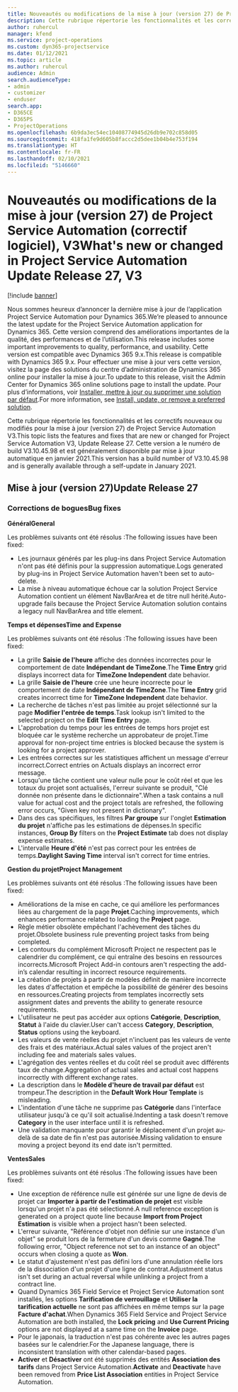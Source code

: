 ```yaml
---
title: Nouveautés ou modifications de la mise à jour (version 27) de Project Service Automation (correctif logiciel), V3
description: Cette rubrique répertorie les fonctionnalités et les correctifs disponibles pour la mise à jour (version 27) de Project Service Automation, V3.
author: ruhercul
manager: kfend
ms.service: project-operations
ms.custom: dyn365-projectservice
ms.date: 01/12/2021
ms.topic: article
ms.author: ruhercul
audience: Admin
search.audienceType:
- admin
- customizer
- enduser
search.app:
- D365CE
- D365PS
- ProjectOperations
ms.openlocfilehash: 6b9da3ec54ec10408774945d26db9e702c858d05
ms.sourcegitcommit: 418fa1fe9d605b8faccc2d5dee1b04b4e753f194
ms.translationtype: HT
ms.contentlocale: fr-FR
ms.lasthandoff: 02/10/2021
ms.locfileid: "5146660"
---
```

# <a name="whats-new-or-changed-in-project-service-automation-update-release-27-v3"></a><span data-ttu-id="070c6-103">Nouveautés ou modifications de la mise à jour (version 27) de Project Service Automation (correctif logiciel), V3</span><span class="sxs-lookup"><span data-stu-id="070c6-103">What's new or changed in Project Service Automation Update Release 27, V3</span></span>

[!include [banner](../includes/psa-now-project-operations.md)]

<span data-ttu-id="070c6-104">Nous sommes heureux d’annoncer la dernière mise à jour de l’application Project Service Automation pour Dynamics 365.</span><span class="sxs-lookup"><span data-stu-id="070c6-104">We’re pleased to announce the latest update for the Project Service Automation application for Dynamics 365.</span></span> <span data-ttu-id="070c6-105">Cette version comprend des améliorations importantes de la qualité, des performances et de l’utilisation.</span><span class="sxs-lookup"><span data-stu-id="070c6-105">This release includes some important improvements to quality, performance, and usability.</span></span> <span data-ttu-id="070c6-106">Cette version est compatible avec Dynamics 365 9.x.</span><span class="sxs-lookup"><span data-stu-id="070c6-106">This release is compatible with Dynamics 365 9.x.</span></span> <span data-ttu-id="070c6-107">Pour effectuer une mise à jour vers cette version, visitez la page des solutions du centre d’administration de Dynamics 365 online pour installer la mise à jour.</span><span class="sxs-lookup"><span data-stu-id="070c6-107">To update to this release, visit the Admin Center for Dynamics 365 online solutions page to install the update.</span></span> <span data-ttu-id="070c6-108">Pour plus d’informations, voir [Installer, mettre à jour ou supprimer une solution par défaut](https://docs.microsoft.com/power-platform/admin/install-remove-preferred-solution).</span><span class="sxs-lookup"><span data-stu-id="070c6-108">For more information, see [Install, update, or remove a preferred solution](https://docs.microsoft.com/power-platform/admin/install-remove-preferred-solution).</span></span>

<span data-ttu-id="070c6-109">Cette rubrique répertorie les fonctionnalités et les correctifs nouveaux ou modifiés pour la mise à jour (version 27) de Project Service Automation V3.</span><span class="sxs-lookup"><span data-stu-id="070c6-109">This topic lists the features and fixes that are new or changed for Project Service Automation V3, Update Release 27.</span></span> <span data-ttu-id="070c6-110">Cette version a le numéro de build V3.10.45.98 et est généralement disponible par mise à jour automatique en janvier 2021.</span><span class="sxs-lookup"><span data-stu-id="070c6-110">This version has a build number of V3.10.45.98 and is generally available through a self-update in January 2021.</span></span>

## <a name="update-release-27"></a><span data-ttu-id="070c6-111">Mise à jour (version 27)</span><span class="sxs-lookup"><span data-stu-id="070c6-111">Update Release 27</span></span>

### <a name="bug-fixes"></a><span data-ttu-id="070c6-112">Corrections de bogues</span><span class="sxs-lookup"><span data-stu-id="070c6-112">Bug fixes</span></span>

<span data-ttu-id="070c6-113">**Général**</span><span class="sxs-lookup"><span data-stu-id="070c6-113">**General**</span></span>

<span data-ttu-id="070c6-114">Les problèmes suivants ont été résolus :</span><span class="sxs-lookup"><span data-stu-id="070c6-114">The following issues have been fixed:</span></span>

- <span data-ttu-id="070c6-115">Les journaux générés par les plug-ins dans Project Service Automation n'ont pas été définis pour la suppression automatique.</span><span class="sxs-lookup"><span data-stu-id="070c6-115">Logs generated by plug-ins in Project Service Automation haven't been set to auto-delete.</span></span>
- <span data-ttu-id="070c6-116">La mise à niveau automatique échoue car la solution Project Service Automation contient un élément NavBarArea et de titre null hérité.</span><span class="sxs-lookup"><span data-stu-id="070c6-116">Auto-upgrade fails because the Project Service Automation solution contains a legacy null NavBarArea and title element.</span></span>

<span data-ttu-id="070c6-117">**Temps et dépenses**</span><span class="sxs-lookup"><span data-stu-id="070c6-117">**Time and Expense**</span></span>

<span data-ttu-id="070c6-118">Les problèmes suivants ont été résolus :</span><span class="sxs-lookup"><span data-stu-id="070c6-118">The following issues have been fixed:</span></span>

- <span data-ttu-id="070c6-119">La grille **Saisie de l'heure** affiche des données incorrectes pour le comportement de date **Indépendant de TimeZone**.</span><span class="sxs-lookup"><span data-stu-id="070c6-119">The **Time Entry** grid displays incorrect data for **TimeZone Independent** date behavior.</span></span>
- <span data-ttu-id="070c6-120">La grille **Saisie de l'heure** crée une heure incorrecte pour le comportement de date **Indépendant de TimeZone**.</span><span class="sxs-lookup"><span data-stu-id="070c6-120">The **Time Entry** grid creates incorrect time for **TimeZone Independent** date behavior.</span></span>
- <span data-ttu-id="070c6-121">La recherche de tâches n'est pas limitée au projet sélectionné sur la page **Modifier l'entrée de temps**.</span><span class="sxs-lookup"><span data-stu-id="070c6-121">Task lookup isn't limited to the selected project on the **Edit Time Entry** page.</span></span>
- <span data-ttu-id="070c6-122">L'approbation du temps pour les entrées de temps hors projet est bloquée car le système recherche un approbateur de projet.</span><span class="sxs-lookup"><span data-stu-id="070c6-122">Time approval for non-project time entries is blocked because the system is looking for a project approver.</span></span>
- <span data-ttu-id="070c6-123">Les entrées correctes sur les statistiques affichent un message d'erreur incorrect.</span><span class="sxs-lookup"><span data-stu-id="070c6-123">Correct entries on Actuals displays an incorrect error message.</span></span>
- <span data-ttu-id="070c6-124">Lorsqu'une tâche contient une valeur nulle pour le coût réel et que les totaux du projet sont actualisés, l'erreur suivante se produit, "Clé donnée non présente dans le dictionnaire".</span><span class="sxs-lookup"><span data-stu-id="070c6-124">When a task contains a null value for actual cost and the project totals are refreshed, the following error occurs, "Given key not present in dictionary".</span></span>
- <span data-ttu-id="070c6-125">Dans des cas spécifiques, les filtres **Par groupe** sur l'onglet **Estimation du projet** n'affiche pas les estimations de dépenses.</span><span class="sxs-lookup"><span data-stu-id="070c6-125">In specific instances, **Group By** filters on the **Project Estimate** tab does not display expense estimates.</span></span>
- <span data-ttu-id="070c6-126">L'intervalle **Heure d'été** n'est pas correct pour les entrées de temps.</span><span class="sxs-lookup"><span data-stu-id="070c6-126">**Daylight Saving Time** interval isn't correct for time entries.</span></span>

<span data-ttu-id="070c6-127">**Gestion du projet**</span><span class="sxs-lookup"><span data-stu-id="070c6-127">**Project Management**</span></span>

<span data-ttu-id="070c6-128">Les problèmes suivants ont été résolus :</span><span class="sxs-lookup"><span data-stu-id="070c6-128">The following issues have been fixed:</span></span>

- <span data-ttu-id="070c6-129">Améliorations de la mise en cache, ce qui améliore les performances liées au chargement de la page **Projet**.</span><span class="sxs-lookup"><span data-stu-id="070c6-129">Caching improvements, which enhances performance related to loading the **Project** page.</span></span>
- <span data-ttu-id="070c6-130">Règle métier obsolète empêchant l'achèvement des tâches du projet.</span><span class="sxs-lookup"><span data-stu-id="070c6-130">Obsolete business rule preventing project tasks from being completed.</span></span>
- <span data-ttu-id="070c6-131">Les contours du complément Microsoft Project ne respectent pas le calendrier du complément, ce qui entraîne des besoins en ressources incorrects.</span><span class="sxs-lookup"><span data-stu-id="070c6-131">Microsoft Project Add-in contours aren't respecting the add-in’s calendar resulting in incorrect resource requirements.</span></span>
- <span data-ttu-id="070c6-132">La création de projets à partir de modèles définit de manière incorrecte les dates d'affectation et empêche la possibilité de générer des besoins en ressources.</span><span class="sxs-lookup"><span data-stu-id="070c6-132">Creating projects from templates incorrectly sets assignment dates and prevents the ability to generate resource requirements.</span></span>
- <span data-ttu-id="070c6-133">L'utilisateur ne peut pas accéder aux options **Catégorie**, **Description**, **Statut** à l'aide du clavier.</span><span class="sxs-lookup"><span data-stu-id="070c6-133">User can't access **Category**, **Description**, **Status** options using the keyboard.</span></span>
- <span data-ttu-id="070c6-134">Les valeurs de vente réelles du projet n'incluent pas les valeurs de vente des frais et des matériaux.</span><span class="sxs-lookup"><span data-stu-id="070c6-134">Actual sales values of the project aren't including fee and materials sales values.</span></span>
- <span data-ttu-id="070c6-135">L'agrégation des ventes réelles et du coût réel se produit avec différents taux de change.</span><span class="sxs-lookup"><span data-stu-id="070c6-135">Aggregation of actual sales and actual cost happens incorrectly with different exchange rates.</span></span>
- <span data-ttu-id="070c6-136">La description dans le **Modèle d'heure de travail par défaut** est trompeur.</span><span class="sxs-lookup"><span data-stu-id="070c6-136">The description in the **Default Work Hour Template** is misleading.</span></span>
- <span data-ttu-id="070c6-137">L'indentation d'une tâche ne supprime pas **Catégorie** dans l'interface utilisateur jusqu'à ce qu'il soit actualisé.</span><span class="sxs-lookup"><span data-stu-id="070c6-137">Indenting a task doesn't remove **Category** in the user interface until it is refreshed.</span></span>
- <span data-ttu-id="070c6-138">Une validation manquante pour garantir le déplacement d'un projet au-delà de sa date de fin n'est pas autorisée.</span><span class="sxs-lookup"><span data-stu-id="070c6-138">Missing validation to ensure moving a project beyond its end date isn't permitted.</span></span>

<span data-ttu-id="070c6-139">**Ventes**</span><span class="sxs-lookup"><span data-stu-id="070c6-139">**Sales**</span></span>

<span data-ttu-id="070c6-140">Les problèmes suivants ont été résolus :</span><span class="sxs-lookup"><span data-stu-id="070c6-140">The following issues have been fixed:</span></span>

- <span data-ttu-id="070c6-141">Une exception de référence nulle est générée sur une ligne de devis de projet car **Importer à partir de l'estimation de projet** est visible lorsqu'un projet n'a pas été sélectionné.</span><span class="sxs-lookup"><span data-stu-id="070c6-141">A null reference exception is generated on a project quote line because **Import from Project Estimation** is visible when a project hasn't been selected.</span></span>
- <span data-ttu-id="070c6-142">L'erreur suivante, "Référence d'objet non définie sur une instance d'un objet" se produit lors de la fermeture d'un devis comme **Gagné**.</span><span class="sxs-lookup"><span data-stu-id="070c6-142">The following error, "Object reference not set to an instance of an object" occurs when closing a quote as **Won**.</span></span>
- <span data-ttu-id="070c6-143">Le statut d'ajustement n'est pas défini lors d'une annulation réelle lors de la dissociation d'un projet d'une ligne de contrat.</span><span class="sxs-lookup"><span data-stu-id="070c6-143">Adjustment status isn't set during an actual reversal while unlinking a project from a contract line.</span></span>
- <span data-ttu-id="070c6-144">Quand Dynamics 365 Field Service et Project Service Automation sont installés, les options **Tarification de verrouillage** et **Utiliser la tarification actuelle** ne sont pas affichées en même temps sur la page **Facture d'achat**.</span><span class="sxs-lookup"><span data-stu-id="070c6-144">When Dynamics 365 Field Service and Project Service Automation are both installed, the **Lock pricing** and **Use Current Pricing** options are not displayed at a same time on the **Invoice** page.</span></span>
- <span data-ttu-id="070c6-145">Pour le japonais, la traduction n'est pas cohérente avec les autres pages basées sur le calendrier.</span><span class="sxs-lookup"><span data-stu-id="070c6-145">For the Japanese language, there is inconsistent translation with other calendar-based pages.</span></span>
- <span data-ttu-id="070c6-146">**Activer** et **Désactiver** ont été supprimés des entités **Association des tarifs** dans Project Service Automation.</span><span class="sxs-lookup"><span data-stu-id="070c6-146">**Activate** and **Deactivate** have been removed from **Price List Association** entities in Project Service Automation.</span></span>
